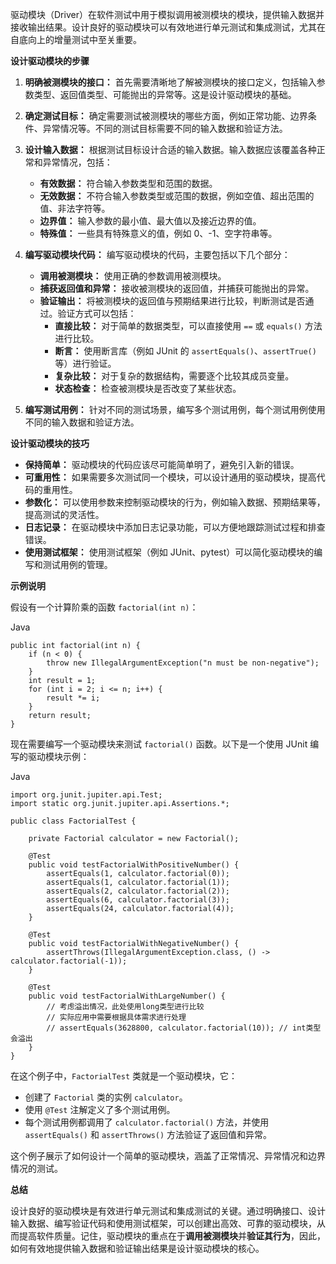 驱动模块（Driver）在软件测试中用于模拟调用被测模块的模块，提供输入数据并接收输出结果。设计良好的驱动模块可以有效地进行单元测试和集成测试，尤其在自底向上的增量测试中至关重要。

**设计驱动模块的步骤**

1. **明确被测模块的接口：** 首先需要清晰地了解被测模块的接口定义，包括输入参数类型、返回值类型、可能抛出的异常等。这是设计驱动模块的基础。
    
2. **确定测试目标：** 确定需要测试被测模块的哪些方面，例如正常功能、边界条件、异常情况等。不同的测试目标需要不同的输入数据和验证方法。
    
3. **设计输入数据：** 根据测试目标设计合适的输入数据。输入数据应该覆盖各种正常和异常情况，包括：
    
    - **有效数据：** 符合输入参数类型和范围的数据。
    - **无效数据：** 不符合输入参数类型或范围的数据，例如空值、超出范围的值、非法字符等。
    - **边界值：** 输入参数的最小值、最大值以及接近边界的值。
    - **特殊值：** 一些具有特殊意义的值，例如 0、-1、空字符串等。
4. **编写驱动模块代码：** 编写驱动模块的代码，主要包括以下几个部分：
    
    - **调用被测模块：** 使用正确的参数调用被测模块。
    - **捕获返回值和异常：** 接收被测模块的返回值，并捕获可能抛出的异常。
    - **验证输出：** 将被测模块的返回值与预期结果进行比较，判断测试是否通过。验证方式可以包括：
        - **直接比较：** 对于简单的数据类型，可以直接使用 `==` 或 `equals()` 方法进行比较。
        - **断言：** 使用断言库（例如 JUnit 的 `assertEquals()`、`assertTrue()` 等）进行验证。
        - **复杂比较：** 对于复杂的数据结构，需要逐个比较其成员变量。
        - **状态检查：** 检查被测模块是否改变了某些状态。
5. **编写测试用例：** 针对不同的测试场景，编写多个测试用例，每个测试用例使用不同的输入数据和验证方法。
    

**设计驱动模块的技巧**

- **保持简单：** 驱动模块的代码应该尽可能简单明了，避免引入新的错误。
- **可重用性：** 如果需要多次测试同一个模块，可以设计通用的驱动模块，提高代码的重用性。
- **参数化：** 可以使用参数来控制驱动模块的行为，例如输入数据、预期结果等，提高测试的灵活性。
- **日志记录：** 在驱动模块中添加日志记录功能，可以方便地跟踪测试过程和排查错误。
- **使用测试框架：** 使用测试框架（例如 JUnit、pytest）可以简化驱动模块的编写和测试用例的管理。

**示例说明**

假设有一个计算阶乘的函数 `factorial(int n)`：

Java

```
public int factorial(int n) {
    if (n < 0) {
        throw new IllegalArgumentException("n must be non-negative");
    }
    int result = 1;
    for (int i = 2; i <= n; i++) {
        result *= i;
    }
    return result;
}
```

现在需要编写一个驱动模块来测试 `factorial()` 函数。以下是一个使用 JUnit 编写的驱动模块示例：

Java

```
import org.junit.jupiter.api.Test;
import static org.junit.jupiter.api.Assertions.*;

public class FactorialTest {

    private Factorial calculator = new Factorial();

    @Test
    public void testFactorialWithPositiveNumber() {
        assertEquals(1, calculator.factorial(0));
        assertEquals(1, calculator.factorial(1));
        assertEquals(2, calculator.factorial(2));
        assertEquals(6, calculator.factorial(3));
        assertEquals(24, calculator.factorial(4));
    }

    @Test
    public void testFactorialWithNegativeNumber() {
        assertThrows(IllegalArgumentException.class, () -> calculator.factorial(-1));
    }

    @Test
    public void testFactorialWithLargeNumber() {
        // 考虑溢出情况，此处使用long类型进行比较
        // 实际应用中需要根据具体需求进行处理
        // assertEquals(3628800, calculator.factorial(10)); // int类型会溢出
    }
}
```

在这个例子中，`FactorialTest` 类就是一个驱动模块，它：

- 创建了 `Factorial` 类的实例 `calculator`。
- 使用 `@Test` 注解定义了多个测试用例。
- 每个测试用例都调用了 `calculator.factorial()` 方法，并使用 `assertEquals()` 和 `assertThrows()` 方法验证了返回值和异常。

这个例子展示了如何设计一个简单的驱动模块，涵盖了正常情况、异常情况和边界情况的测试。

**总结**

设计良好的驱动模块是有效进行单元测试和集成测试的关键。通过明确接口、设计输入数据、编写验证代码和使用测试框架，可以创建出高效、可靠的驱动模块，从而提高软件质量。记住，驱动模块的重点在于**调用被测模块**并**验证其行为**，因此，如何有效地提供输入数据和验证输出结果是设计驱动模块的核心。